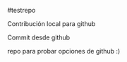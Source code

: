 #testrepo 

Contribución local para github

Commit desde github

repo para probar opciones de github :)
